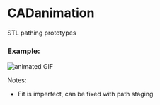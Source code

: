 # CADanimation
STL pathing prototypes

### Example:

![animated GIF](wc2.gif)

Notes:
- Fit is imperfect, can be fixed with path staging
